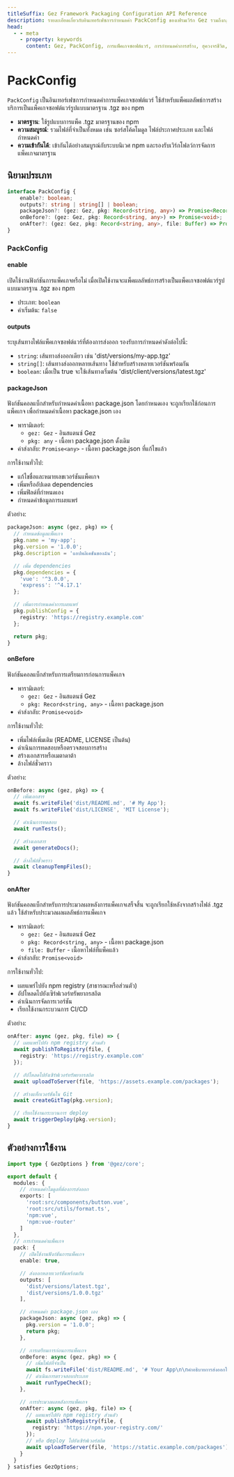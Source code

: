 ```yaml
---
titleSuffix: Gez Framework Packaging Configuration API Reference
description: รายละเอียดเกี่ยวกับอินเทอร์เฟซการกำหนดค่า PackConfig ของเฟรมเวิร์ก Gez รวมถึงกฎการแพ็คเกจซอฟต์แวร์ การกำหนดค่าผลลัพธ์ และฮุควงจรชีวิต ช่วยให้นักพัฒนาสามารถดำเนินกระบวนการสร้างมาตรฐานได้
head:
  - - meta
    - property: keywords
      content: Gez, PackConfig, การแพ็คเกจซอฟต์แวร์, การกำหนดค่าการสร้าง, ฮุควงจรชีวิต, การกำหนดค่าแพ็คเกจ, เว็บแอปพลิเคชันเฟรมเวิร์ก
---
```


# PackConfig

`PackConfig` เป็นอินเทอร์เฟซการกำหนดค่าการแพ็คเกจซอฟต์แวร์ ใช้สำหรับแพ็คผลลัพธ์การสร้างบริการเป็นแพ็คเกจซอฟต์แวร์รูปแบบมาตรฐาน .tgz ของ npm

- **มาตรฐาน**: ใช้รูปแบบการแพ็ค .tgz มาตรฐานของ npm
- **ความสมบูรณ์**: รวมไฟล์ที่จำเป็นทั้งหมด เช่น ซอร์สโค้ดโมดูล ไฟล์ประกาศประเภท และไฟล์กำหนดค่า
- **ความเข้ากันได้**: เข้ากันได้อย่างสมบูรณ์กับระบบนิเวศ npm และรองรับเวิร์กโฟลว์การจัดการแพ็คเกจมาตรฐาน

## นิยามประเภท

```ts
interface PackConfig {
    enable?: boolean;
    outputs?: string | string[] | boolean;
    packageJson?: (gez: Gez, pkg: Record<string, any>) => Promise<Record<string, any>>;
    onBefore?: (gez: Gez, pkg: Record<string, any>) => Promise<void>;
    onAfter?: (gez: Gez, pkg: Record<string, any>, file: Buffer) => Promise<void>;
}
```

### PackConfig

#### enable

เปิดใช้งานฟังก์ชันการแพ็คเกจหรือไม่ เมื่อเปิดใช้งานจะแพ็คผลลัพธ์การสร้างเป็นแพ็คเกจซอฟต์แวร์รูปแบบมาตรฐาน .tgz ของ npm

- ประเภท: `boolean`
- ค่าเริ่มต้น: `false`

#### outputs

ระบุเส้นทางไฟล์แพ็คเกจซอฟต์แวร์ที่ต้องการส่งออก รองรับการกำหนดค่าดังต่อไปนี้:
- `string`: เส้นทางส่งออกเดียว เช่น 'dist/versions/my-app.tgz'
- `string[]`: เส้นทางส่งออกหลายเส้นทาง ใช้สำหรับสร้างหลายเวอร์ชันพร้อมกัน
- `boolean`: เมื่อเป็น true จะใช้เส้นทางเริ่มต้น 'dist/client/versions/latest.tgz'

#### packageJson

ฟังก์ชันคอลแบ็กสำหรับกำหนดค่าเนื้อหา package.json โดยกำหนดเอง จะถูกเรียกใช้ก่อนการแพ็คเกจ เพื่อกำหนดค่าเนื้อหา package.json เอง

- พารามิเตอร์:
  - `gez: Gez` - อินสแตนซ์ Gez
  - `pkg: any` - เนื้อหา package.json ดั้งเดิม
- ค่าส่งกลับ: `Promise<any>` - เนื้อหา package.json ที่แก้ไขแล้ว

การใช้งานทั่วไป:
- แก้ไขชื่อและหมายเลขเวอร์ชันแพ็คเกจ
- เพิ่มหรืออัปเดต dependencies
- เพิ่มฟิลด์ที่กำหนดเอง
- กำหนดค่าข้อมูลการเผยแพร่

ตัวอย่าง:
```ts
packageJson: async (gez, pkg) => {
  // กำหนดข้อมูลแพ็คเกจ
  pkg.name = 'my-app';
  pkg.version = '1.0.0';
  pkg.description = 'แอปพลิเคชันของฉัน';

  // เพิ่ม dependencies
  pkg.dependencies = {
    'vue': '^3.0.0',
    'express': '^4.17.1'
  };

  // เพิ่มการกำหนดค่าการเผยแพร่
  pkg.publishConfig = {
    registry: 'https://registry.example.com'
  };

  return pkg;
}
```

#### onBefore

ฟังก์ชันคอลแบ็กสำหรับการเตรียมการก่อนการแพ็คเกจ

- พารามิเตอร์:
  - `gez: Gez` - อินสแตนซ์ Gez
  - `pkg: Record<string, any>` - เนื้อหา package.json
- ค่าส่งกลับ: `Promise<void>`

การใช้งานทั่วไป:
- เพิ่มไฟล์เพิ่มเติม (README, LICENSE เป็นต้น)
- ดำเนินการทดสอบหรือตรวจสอบการสร้าง
- สร้างเอกสารหรือเมตาดาต้า
- ล้างไฟล์ชั่วคราว

ตัวอย่าง:
```ts
onBefore: async (gez, pkg) => {
  // เพิ่มเอกสาร
  await fs.writeFile('dist/README.md', '# My App');
  await fs.writeFile('dist/LICENSE', 'MIT License');

  // ดำเนินการทดสอบ
  await runTests();

  // สร้างเอกสาร
  await generateDocs();

  // ล้างไฟล์ชั่วคราว
  await cleanupTempFiles();
}
```

#### onAfter

ฟังก์ชันคอลแบ็กสำหรับการประมวลผลหลังการแพ็คเกจเสร็จสิ้น จะถูกเรียกใช้หลังจากสร้างไฟล์ .tgz แล้ว ใช้สำหรับประมวลผลผลลัพธ์การแพ็คเกจ

- พารามิเตอร์:
  - `gez: Gez` - อินสแตนซ์ Gez
  - `pkg: Record<string, any>` - เนื้อหา package.json
  - `file: Buffer` - เนื้อหาไฟล์ที่แพ็คแล้ว
- ค่าส่งกลับ: `Promise<void>`

การใช้งานทั่วไป:
- เผยแพร่ไปยัง npm registry (สาธารณะหรือส่วนตัว)
- อัปโหลดไปยังเซิร์ฟเวอร์ทรัพยากรสถิต
- ดำเนินการจัดการเวอร์ชัน
- เรียกใช้งานกระบวนการ CI/CD

ตัวอย่าง:
```ts
onAfter: async (gez, pkg, file) => {
  // เผยแพร่ไปยัง npm registry ส่วนตัว
  await publishToRegistry(file, {
    registry: 'https://registry.example.com'
  });

  // อัปโหลดไปยังเซิร์ฟเวอร์ทรัพยากรสถิต
  await uploadToServer(file, 'https://assets.example.com/packages');

  // สร้างแท็กเวอร์ชันใน Git
  await createGitTag(pkg.version);

  // เรียกใช้งานกระบวนการ deploy
  await triggerDeploy(pkg.version);
}
```

## ตัวอย่างการใช้งาน

```ts title="entry.node.ts"
import type { GezOptions } from '@gez/core';

export default {
  modules: {
    // กำหนดค่าโมดูลที่ต้องการส่งออก
    exports: [
      'root:src/components/button.vue',
      'root:src/utils/format.ts',
      'npm:vue',
      'npm:vue-router'
    ]
  },
  // การกำหนดค่าแพ็คเกจ
  pack: {
    // เปิดใช้งานฟังก์ชันการแพ็คเกจ
    enable: true,

    // ส่งออกหลายเวอร์ชันพร้อมกัน
    outputs: [
      'dist/versions/latest.tgz',
      'dist/versions/1.0.0.tgz'
    ],

    // กำหนดค่า package.json เอง
    packageJson: async (gez, pkg) => {
      pkg.version = '1.0.0';
      return pkg;
    },

    // การเตรียมการก่อนการแพ็คเกจ
    onBefore: async (gez, pkg) => {
      // เพิ่มไฟล์ที่จำเป็น
      await fs.writeFile('dist/README.md', '# Your App\n\nคำอธิบายการส่งออกโมดูล...');
      // ดำเนินการตรวจสอบประเภท
      await runTypeCheck();
    },

    // การประมวลผลหลังการแพ็คเกจ
    onAfter: async (gez, pkg, file) => {
      // เผยแพร่ไปยัง npm registry ส่วนตัว
      await publishToRegistry(file, {
        registry: 'https://npm.your-registry.com/'
      });
      // หรือ deploy ไปยังเซิร์ฟเวอร์สถิต
      await uploadToServer(file, 'https://static.example.com/packages');
    }
  }
} satisfies GezOptions;
```